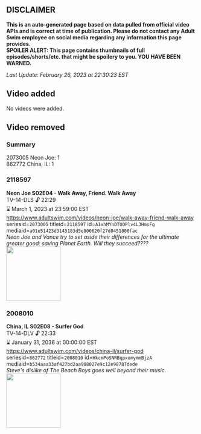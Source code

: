 ## DISCLAIMER
**This is an auto-generated page based on data pulled from official video APIs and is correct at time of publication. Please do not contact any Adult Swim employee on social media regarding any information this page provides.**  
**SPOILER ALERT: This page contains thumbnails of full episodes/shorts/etc. that might be spoilery to you. YOU HAVE BEEN WARNED.**  

_Last Update: February 26, 2023 at 22:30:23 EST_
## Video added
No videos were added.  
## Video removed
### Summary
2073005 Neon Joe: 1  
862772 China, IL: 1  
### 2118597
**Neon Joe S02E04 - Walk Away, Friend. Walk Away**  
TV-14-DLS 🔓 22:29  
⌛ March 1, 2023 at 23:59:00 EST  
https://www.adultswim.com/videos/neon-joe/walk-away-friend-walk-away  
seriesid=`2073005` titleid=`2118597` id=`A1xhMYnDTUOPlv4L3HmsFg` mediaid=`a01e51423d3145183d5e800620f27d0451800fac`  
_Neon Joe and Vance try to set aside their differences for the ultimate greater good: saving Planet Earth. Will they succeed????_  
<a href="https://media.cdn.adultswim.com/uploads/20200312/thumbnails/2_203121147288-neonjoe_204_dup-20170512.jpg"><img src="https://media.cdn.adultswim.com/uploads/20200312/thumbnails/2_203121147288-neonjoe_204_dup-20170512.jpg" height="144px" /></a>
### 2008010
**China, IL S02E08 - Surfer God**  
TV-14-DLV 🔓 22:33  
⌛ January 31, 2036 at 00:00:00 EST  
https://www.adultswim.com/videos/china-il/surfer-god  
seriesid=`862772` titleid=`2008010` id=`HkcmPoSNRBqpxomymmBjzA` mediaid=`b534aaa33af427bd2aa908027e9c12e98787dede`  
_Steve's dislike of The Beach Boys goes well beyond their music._  
<a href="https://media.cdn.adultswim.com/uploads/20200302/thumbnails/2_20321647382-chinail_018_dup-20131008.jpg"><img src="https://media.cdn.adultswim.com/uploads/20200302/thumbnails/2_20321647382-chinail_018_dup-20131008.jpg" height="144px" /></a>
